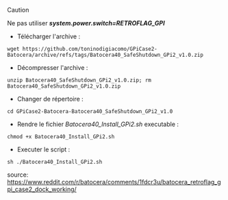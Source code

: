 > [!CAUTION]
> Ne pas utiliser ***system.power.switch=RETROFLAG_GPI***

- Télécharger l'archive :
```
wget https://github.com/toninodigiacomo/GPiCase2-Batocera/archive/refs/tags/Batocera40_SafeShutdown_GPi2_v1.0.zip
```
- Décompresser l'archive :
```
unzip Batocera40_SafeShutdown_GPi2_v1.0.zip; rm Batocera40_SafeShutdown_GPi2_v1.0.zip
```
- Changer de répertoire :
```
cd GPiCase2-Batocera-Batocera40_SafeShutdown_GPi2_v1.0
```
- Rendre le fichier _Batocera40_Install_GPi2.sh_ executable : 
```
chmod +x Batocera40_Install_GPi2.sh
```
- Executer le script : 
```
sh ./Batocera40_Install_GPi2.sh
```


source: https://www.reddit.com/r/batocera/comments/1fdcr3u/batocera_retroflag_gpi_case2_dock_working/
